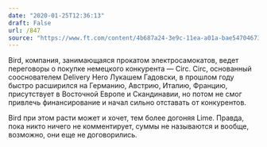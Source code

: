 ```yaml
---
date: "2020-01-25T12:36:13"
draft: False
url: /847
source: "https://www.ft.com/content/4b687a24-3e9c-11ea-a01a-bae547046735"
---
```


Bird, компания, занимающаяся прокатом электросамокатов, ведет переговоры о покупке немецкого конкурента — Circ. Circ, основанный сооснователем Delivery Hero Лукашем Гадовски, в прошлом году быстро расширился на Германию, Австрию, Италию, Францию, присутствует в Восточной Европе и Скандинавии, но потом не смог привлечь финансирование и начал сильно отставать от конкурентов.

Bird при этом расти может и хочет, тем более догоняя Lime. Правда, пока никто ничего не комментирует, суммы не называются и вообще, возможно, они еще не договорились.

